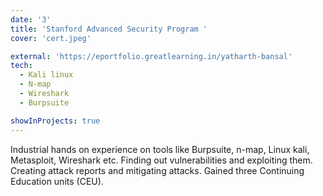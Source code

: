 ```yaml
---
date: '3'
title: 'Stanford Advanced Security Program '
cover: 'cert.jpeg'

external: 'https://eportfolio.greatlearning.in/yatharth-bansal'
tech:
  - Kali linux
  - N-map
  - Wireshark
  - Burpsuite

showInProjects: true
---
```


Industrial hands on experience on tools like Burpsuite, n-map, Linux kali, Metasploit, Wireshark etc.
Finding out vulnerabilities and exploiting them. Creating attack reports and mitigating attacks.
Gained three Continuing Education units (CEU).
